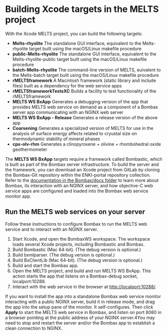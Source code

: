 # Building Xcode targets in the MELTS project
With the Xcode MELTS project, you can build the following targets:
+ **Melts-rhyolite** The standalone GUI interface, equivalent to the Melts-rhyolite target built using the macOS/Linux makefile procedure
+ **public-Melts-rhyolite** The standalone GUI interface, equivalent to the Melts-rhyolite-public target built using the macOS/Linux makefile procedure
+ **batch-Melts-rhyolite** The command-line version of MELTS, euivalent to the Melts-batch target built using the macOS/Linux makefile procedure
+ **rMELTSframework** A Macintosh framework (static library and include files) built as a dependency for the web service apps 
+ **rMELTSframeworkTestsXC** Builds a facility to test functionality of the rMELTSframework 
+ **MELTS WS BxApp** Generates a debugging version of the app that provides MELTS web service on demand as a component of a Bombax server app communicating with an NGINX web server
+ **MELTS WS BxApp - Release** Generates a release version of the above app
+ **Coarsening** Generates a specialized version of MELTS for use in the analysis of surface energy affects related to cryustal size on thermodynamic stability of mineral phases
+ **cpx-olv-rhm** Generates a clinopyroxene + olivine + rhombohedral oxide geothermometer

The **MELTS WS BxApp** targets require a framework called Bombastic, which is built as part of the Bombax server infrastructure. To build the server and the framework, you can download an Xcode project from GitLab by cloning the Bombax-Git repository within the ENKI-portal repository collection. Refer to the [documentation in the Bombax/docs folder](https://gitlab.com/ENKI-portal/Bombax-Git/blob/master/Bombax/doc/dev-guide/Bombax%20Developers%20Guide.pdf) to learn more about Bombax, its interaction with an NGINX server, and how objective-C web service apps are configured and loaded into the Bombax web service monitor app.
## Run the MELTS web services on your server
Follow these instructions to configure Bombax to run the MELTS web service and to interact with an NGINX server.

1. Start Xcode, and open the BombaxWS workspace. The workspace loads several Xcode projects, including Bombastic and Bombax.
1. Build Bombastic (Mac 64-bit). (The debug version is optional.)
1. Build bxmlparser. (The debug version is optional.)
1. Build BxClientLib (Mac 64-bit). (The debug version is optional.)
1. Build and start the Bombax app.
1. Open the MELTS project, and build and run MELTS WS BxApp.  This action starts the app that listens on a Bombax-debug socket, localport:10288.
1. Interact with the web service in the browser at [http://localport:10288/](http://localport:10288/).


If you want to install the app into a standalone Bombax web service monitor interacting with a public NGINX server, build it in release mode, and drag the app into the setup pane of the monitor.  It self-configures. Then click **Apply** to start the MELTS web service in Bombax, and listen on port 8080 in a browser pointing at the public address of your NGINX server.4You may need to stop and restart the server and/or the Bombax app to establish a clean connection to NGINX.